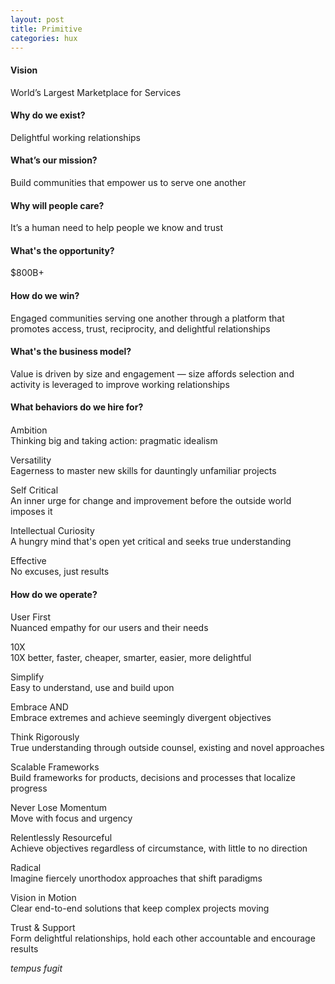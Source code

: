 ```yaml
---
layout: post
title: Primitive
categories: hux
---
```


#### Vision
World’s Largest Marketplace for Services

#### Why do we exist?
Delightful working relationships

#### What’s our mission?
Build communities that empower us to serve one another

#### Why will people care?
It’s a human need to help people we know and trust

#### What's the opportunity?
$800B+

#### How do we win?
Engaged communities serving one another through a platform that promotes access, trust, reciprocity, and delightful relationships

#### What's the business model?
Value is driven by size and engagement — size affords selection and activity is leveraged to improve working relationships

#### What behaviors do we hire for?
####
Ambition  
Thinking big and taking action: pragmatic idealism

Versatility  
Eagerness to master new skills for dauntingly unfamiliar projects

Self Critical  
An inner urge for change and improvement before the outside world imposes it

Intellectual Curiosity  
A hungry mind that's open yet critical and seeks true understanding

Effective  
No excuses, just results

#### How do we operate?
####
User First  
Nuanced empathy for our users and their needs

10X  
10X better, faster, cheaper, smarter, easier, more delightful

Simplify  
Easy to understand, use and build upon

Embrace AND  
Embrace extremes and achieve seemingly divergent objectives

Think Rigorously  
True understanding through outside counsel, existing and novel approaches

Scalable Frameworks  
Build frameworks for products, decisions and processes that localize progress

Never Lose Momentum  
Move with focus and urgency

Relentlessly Resourceful  
Achieve objectives regardless of circumstance, with little to no direction

Radical  
Imagine fiercely unorthodox approaches that shift paradigms

Vision in Motion  
Clear end-to-end solutions that keep complex projects moving

Trust & Support  
Form delightful relationships, hold each other accountable and encourage results

*tempus fugit*
